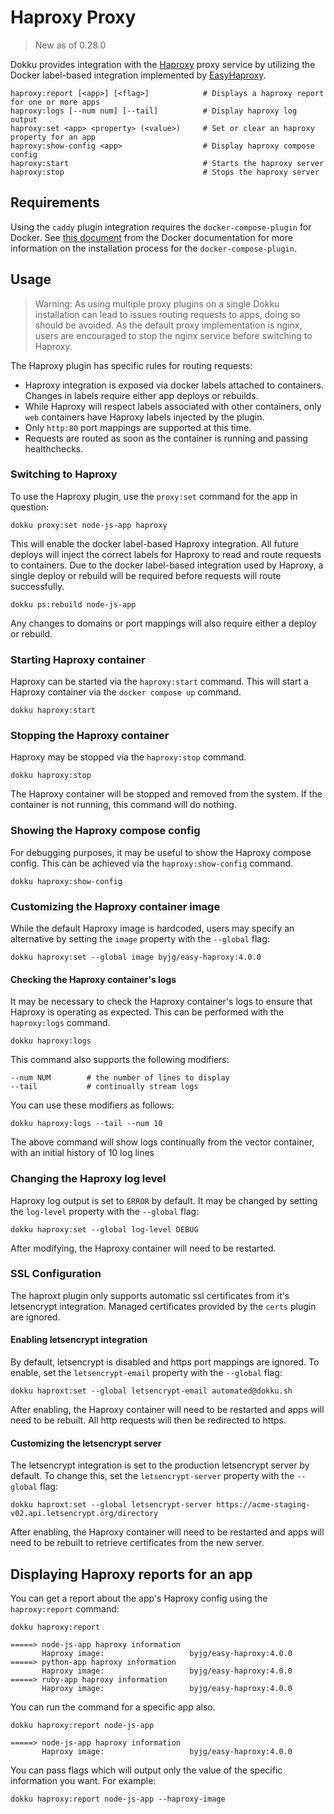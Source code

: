 # Haproxy Proxy

> New as of 0.28.0

Dokku provides integration with the [Haproxy](http://www.haproxy.org) proxy service by utilizing the Docker label-based integration implemented by [EasyHaproxy](https://github.com/byjg/docker-easy-haproxy).

```
haproxy:report [<app>] [<flag>]            # Displays a haproxy report for one or more apps
haproxy:logs [--num num] [--tail]          # Display haproxy log output
haproxy:set <app> <property> (<value>)     # Set or clear an haproxy property for an app
haproxy:show-config <app>                  # Display haproxy compose config
haproxy:start                              # Starts the haproxy server
haproxy:stop                               # Stops the haproxy server
```

## Requirements

Using the `caddy` plugin integration requires the `docker-compose-plugin` for Docker. See [this document](https://docs.docker.com/compose/install/) from the Docker documentation for more information on the installation process for the `docker-compose-plugin`.

## Usage

> Warning: As using multiple proxy plugins on a single Dokku installation can lead to issues routing requests to apps, doing so should be avoided. As the default proxy implementation is nginx, users are encouraged to stop the nginx service before switching to Haproxy.

The Haproxy plugin has specific rules for routing requests:

- Haproxy integration is exposed via docker labels attached to containers. Changes in labels require either app deploys or rebuilds.
- While Haproxy will respect labels associated with other containers, only `web` containers have Haproxy labels injected by the plugin.
- Only `http:80` port mappings are supported at this time.
- Requests are routed as soon as the container is running and passing healthchecks.

### Switching to Haproxy

To use the Haproxy plugin, use the `proxy:set` command for the app in question:

```shell
dokku proxy:set node-js-app haproxy
```

This will enable the docker label-based Haproxy integration. All future deploys will inject the correct labels for Haproxy to read and route requests to containers. Due to the docker label-based integration used by Haproxy, a single deploy or rebuild will be required before requests will route successfully.

```shell
dokku ps:rebuild node-js-app
```

Any changes to domains or port mappings will also require either a deploy or rebuild.

### Starting Haproxy container

Haproxy can be started via the `haproxy:start` command. This will start a Haproxy container via the `docker compose up` command.

```shell
dokku haproxy:start
```

### Stopping the Haproxy container

Haproxy may be stopped via the `haproxy:stop` command.

```shell
dokku haproxy:stop
```

The Haproxy container will be stopped and removed from the system. If the container is not running, this command will do nothing.

### Showing the Haproxy compose config

For debugging purposes, it may be useful to show the Haproxy compose config. This can be achieved via the `haproxy:show-config` command.

```shell
dokku haproxy:show-config
```

### Customizing the Haproxy container image

While the default Haproxy image is hardcoded, users may specify an alternative by setting the `image` property with the `--global` flag:

```shell
dokku haproxy:set --global image byjg/easy-haproxy:4.0.0
```

#### Checking the Haproxy container's logs

It may be necessary to check the Haproxy container's logs to ensure that Haproxy is operating as expected. This can be performed with the `haproxy:logs` command.

```shell
dokku haproxy:logs
```

This command also supports the following modifiers:

```shell
--num NUM        # the number of lines to display
--tail           # continually stream logs
```

You can use these modifiers as follows:

```shell
dokku haproxy:logs --tail --num 10
```

The above command will show logs continually from the vector container, with an initial history of 10 log lines

### Changing the Haproxy log level

Haproxy log output is set to `ERROR` by default. It may be changed by setting the `log-level` property with the `--global` flag:

```shell
dokku haproxy:set --global log-level DEBUG
```

After modifying,  the Haproxy container will need to be restarted.

### SSL Configuration

The haproxt plugin only supports automatic ssl certificates from it's letsencrypt integration. Managed certificates provided by the `certs` plugin are ignored.

#### Enabling letsencrypt integration

By default, letsencrypt is disabled and https port mappings are ignored. To enable, set the `letsencrypt-email` property with the `--global` flag:

```shell
dokku haproxt:set --global letsencrypt-email automated@dokku.sh
```

After enabling, the Haproxy container will need to be restarted and apps will need to be rebuilt. All http requests will then be redirected to https.

#### Customizing the letsencrypt server

The letsencrypt integration is set to the production letsencrypt server by default. To change this, set the `letsencrypt-server` property with the `--global` flag:

```shell
dokku haproxt:set --global letsencrypt-server https://acme-staging-v02.api.letsencrypt.org/directory
```

After enabling, the Haproxy container will need to be restarted and apps will need to be rebuilt to retrieve certificates from the new server.

## Displaying Haproxy reports for an app

You can get a report about the app's Haproxy config using the `haproxy:report` command:

```shell
dokku haproxy:report
```

```
=====> node-js-app haproxy information
       Haproxy image:                   byjg/easy-haproxy:4.0.0
=====> python-app haproxy information
       Haproxy image:                   byjg/easy-haproxy:4.0.0
=====> ruby-app haproxy information
       Haproxy image:                   byjg/easy-haproxy:4.0.0
```

You can run the command for a specific app also.

```shell
dokku haproxy:report node-js-app
```

```
=====> node-js-app haproxy information
       Haproxy image:                   byjg/easy-haproxy:4.0.0
```

You can pass flags which will output only the value of the specific information you want. For example:

```shell
dokku haproxy:report node-js-app --haproxy-image
```

